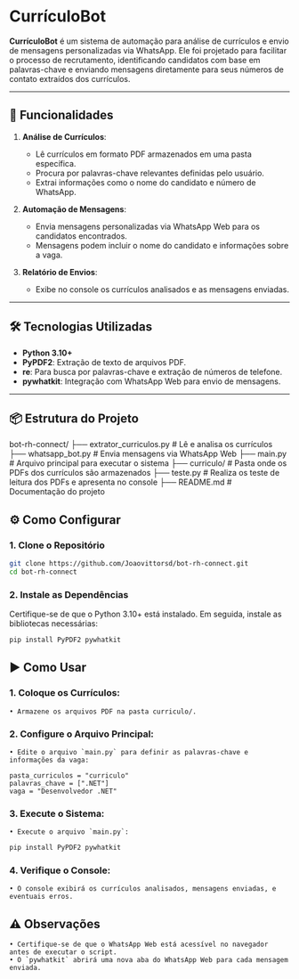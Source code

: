 # CurrículoBot

**CurrículoBot** é um sistema de automação para análise de currículos e envio de mensagens personalizadas via WhatsApp. Ele foi projetado para facilitar o processo de recrutamento, identificando candidatos com base em palavras-chave e enviando mensagens diretamente para seus números de contato extraídos dos currículos.

---

## 🚀 Funcionalidades

1. **Análise de Currículos**:
   - Lê currículos em formato PDF armazenados em uma pasta específica.
   - Procura por palavras-chave relevantes definidas pelo usuário.
   - Extrai informações como o nome do candidato e número de WhatsApp.

2. **Automação de Mensagens**:
   - Envia mensagens personalizadas via WhatsApp Web para os candidatos encontrados.
   - Mensagens podem incluir o nome do candidato e informações sobre a vaga.

3. **Relatório de Envios**:
   - Exibe no console os currículos analisados e as mensagens enviadas.

---

## 🛠️ Tecnologias Utilizadas

- **Python 3.10+**
- **PyPDF2**: Extração de texto de arquivos PDF.
- **re**: Para busca por palavras-chave e extração de números de telefone.
- **pywhatkit**: Integração com WhatsApp Web para envio de mensagens.

---

## 📦 Estrutura do Projeto

bot-rh-connect/
├── extrator_curriculos.py # Lê e analisa os currículos
├── whatsapp_bot.py # Envia mensagens via WhatsApp Web 
├── main.py # Arquivo principal para executar o sistema 
├── curriculo/ # Pasta onde os PDFs dos currículos são armazenados
├── teste.py # Realiza os teste de leitura dos PDFs e apresenta no console
├── README.md # Documentação do projeto

## ⚙️ Como Configurar

### 1. Clone o Repositório
```bash
git clone https://github.com/Joaovittorsd/bot-rh-connect.git
cd bot-rh-connect 
```

### 2. Instale as Dependências
Certifique-se de que o Python 3.10+ está instalado. Em seguida, instale as bibliotecas necessárias:
```bash
pip install PyPDF2 pywhatkit
```

## ▶️ Como Usar

### 1. Coloque os Currículos:
    • Armazene os arquivos PDF na pasta curriculo/.

### 2. Configure o Arquivo Principal:
    • Edite o arquivo `main.py` para definir as palavras-chave e informações da vaga:

    pasta_curriculos = "curriculo"
    palavras_chave = [".NET"]
    vaga = "Desenvolvedor .NET"

### 3. Execute o Sistema:
    • Execute o arquivo `main.py`:

```bash
pip install PyPDF2 pywhatkit
```

### 4. Verifique o Console:
    • O console exibirá os currículos analisados, mensagens enviadas, e eventuais erros.

## ⚠️ Observações

    • Certifique-se de que o WhatsApp Web está acessível no navegador antes de executar o script.
    • O `pywhatkit` abrirá uma nova aba do WhatsApp Web para cada mensagem enviada.